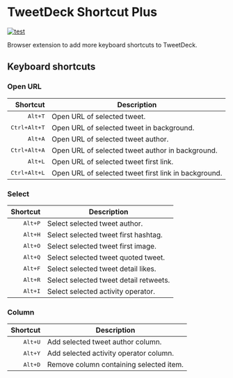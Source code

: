 # TweetDeck Shortcut Plus

[![test](https://github.com/r7kamura/tweetdeck-shortcut-plus/actions/workflows/test.yml/badge.svg)](https://github.com/r7kamura/tweetdeck-shortcut-plus/actions/workflows/test.yml)

Browser extension to add more keyboard shortcuts to TweetDeck.

## Keyboard shortcuts

### Open URL

|              Shortcut | Description                                          |
| --------------------: | ---------------------------------------------------- |
|      <kbd>Alt+T</kbd> | Open URL of selected tweet.                          |
| <kbd>Ctrl+Alt+T</kbd> | Open URL of selected tweet in background.            |
|      <kbd>Alt+A</kbd> | Open URL of selected tweet author.                   |
| <kbd>Ctrl+Alt+A</kbd> | Open URL of selected tweet author in background.     |
|      <kbd>Alt+L</kbd> | Open URL of selected tweet first link.               |
| <kbd>Ctrl+Alt+L</kbd> | Open URL of selected tweet first link in background. |

### Select

|         Shortcut | Description                            |
| ---------------: | -------------------------------------- |
| <kbd>Alt+P</kbd> | Select selected tweet author.          |
| <kbd>Alt+H</kbd> | Select selected tweet first hashtag.   |
| <kbd>Alt+O</kbd> | Select selected tweet first image.     |
| <kbd>Alt+Q</kbd> | Select selected tweet quoted tweet.    |
| <kbd>Alt+F</kbd> | Select selected tweet detail likes.    |
| <kbd>Alt+R</kbd> | Select selected tweet detail retweets. |
| <kbd>Alt+I</kbd> | Select selected activity operator.     |

### Column

|         Shortcut | Description                             |
| ---------------: | --------------------------------------- |
| <kbd>Alt+U</kbd> | Add selected tweet author column.       |
| <kbd>Alt+Y</kbd> | Add selected activity operator column.  |
| <kbd>Alt+D</kbd> | Remove column containing selected item. |
